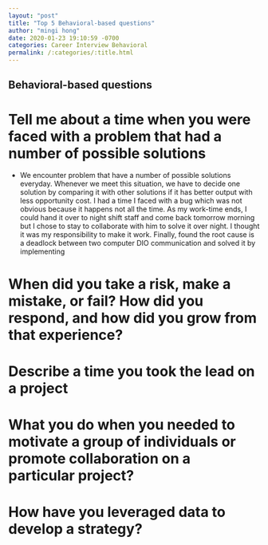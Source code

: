 ```yaml
---
layout: "post"
title: "Top 5 Behavioral-based questions"
author: "mingi hong"
date: 2020-01-23 19:10:59 -0700
categories: Career Interview Behavioral
permalink: /:categories/:title.html
---
```


## Behavioral-based questions

# Tell me about a time when you were faced with a problem that had a number of possible solutions
- We encounter problem that have a number of possible solutions everyday. Whenever we meet this situation, we have to decide one solution by comparing it with other solutions if it has better output with less opportunity cost. I had a time I faced with a bug which was not obvious because it happens not all the time. As my work-time ends, I could hand it over to night shift staff and come back tomorrow morning but I chose to stay to collaborate with him to solve it over night. I thought it was my responsibility to make it work. Finally, found the root cause is a deadlock between two computer DIO communication and solved it by implementing 

# When did you take a risk, make a mistake, or fail? How did you respond, and how did you grow from that experience?

# Describe a time you took the lead on a project

# What you do when you needed to motivate a group of individuals or promote collaboration on a particular project?

# How have you leveraged data to develop a strategy?
